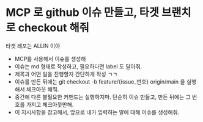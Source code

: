 # MCP 로 github 이슈 만들고, 타겟 브랜치로 checkout 해줘

타겟 레포는 ALLIN 이야

- MCP를 사용해서 이슈를 생성해
- 이슈는 md 형태로 작성하고, 필요하다면 label 도 달아줘. 
- 제목과 어떤 일을 진행할지 간단하게 작성 ㄱㄱ
- 이슈를 만든 뒤에는 git checkout -b feature/{issue_번호} origin/main 을 실행해서 체크아웃 해줘.
- 중간에 다른 불필요한 커맨드는 실행하지마. 단순히 이슈 만들고, 만든 뒤에는 그 번호를 가지고 체크아웃만해.
- 이 지시사항을 참고해서, 앞으로 내가 입력하는 말에 대해 이슈를 생성해줘.